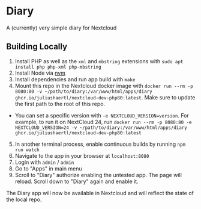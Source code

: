 # Diary

A (currently) very simple diary for Nextcloud

## Building Locally

1. Install PHP as well as the `xml` and `mbstring` extensions with `sudo apt install php php-xml php-mbstring`
2. Install Node via [nvm](https://github.com/nvm-sh/nvm)
3. Install dependencies and run app build with `make`
4. Mount this repo in the Nextcloud docker image with `docker run --rm -p 8080:80 -v ~/path/to/diary:/var/www/html/apps/diary ghcr.io/juliushaertl/nextcloud-dev-php80:latest`. Make sure to update the first path to the root of this repo.
  * You can set a specific version with `-e NEXTCLOUD_VERSION=version`. For example, to run it on NextCloud 24, run `docker run --rm -p 8080:80 -e NEXTCLOUD_VERSION=24 -v ~/path/to/diary:/var/www/html/apps/diary ghcr.io/juliushaertl/nextcloud-dev-php80:latest`
5. In another terminal process, enable continuous builds by running `npm run watch`
6. Navigate to the app in your browser at `localhost:8080`
7. Login with `admin` / `admin`
8. Go to "Apps" in main menu
9. Scroll to "Diary" authorize enabling the untested app. The page will reload. Scroll down to "Diary" again and enable it.

The Diary app will now be available in Nextcloud and will reflect the state of the local repo.
